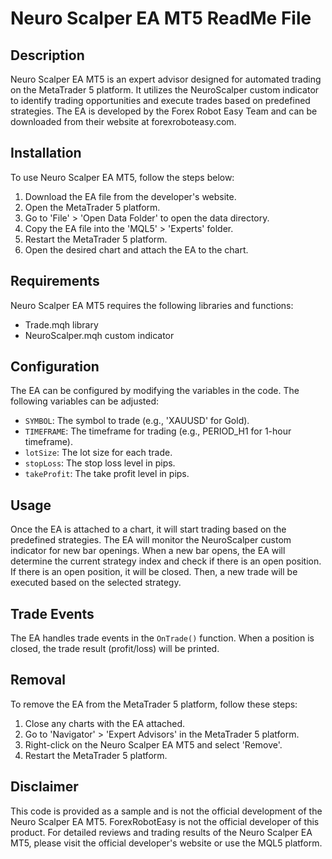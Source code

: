 # Neuro Scalper EA MT5 ReadMe File

## Description
Neuro Scalper EA MT5 is an expert advisor designed for automated trading on the MetaTrader 5 platform. It utilizes the NeuroScalper custom indicator to identify trading opportunities and execute trades based on predefined strategies. The EA is developed by the Forex Robot Easy Team and can be downloaded from their website at forexroboteasy.com.

## Installation
To use Neuro Scalper EA MT5, follow the steps below:
1. Download the EA file from the developer's website.
2. Open the MetaTrader 5 platform.
3. Go to 'File' > 'Open Data Folder' to open the data directory.
4. Copy the EA file into the 'MQL5' > 'Experts' folder.
5. Restart the MetaTrader 5 platform.
6. Open the desired chart and attach the EA to the chart.

## Requirements
Neuro Scalper EA MT5 requires the following libraries and functions:
- Trade.mqh library
- NeuroScalper.mqh custom indicator

## Configuration
The EA can be configured by modifying the variables in the code. The following variables can be adjusted:
- `SYMBOL`: The symbol to trade (e.g., 'XAUUSD' for Gold).
- `TIMEFRAME`: The timeframe for trading (e.g., PERIOD_H1 for 1-hour timeframe).
- `lotSize`: The lot size for each trade.
- `stopLoss`: The stop loss level in pips.
- `takeProfit`: The take profit level in pips.

## Usage
Once the EA is attached to a chart, it will start trading based on the predefined strategies. The EA will monitor the NeuroScalper custom indicator for new bar openings. When a new bar opens, the EA will determine the current strategy index and check if there is an open position. If there is an open position, it will be closed. Then, a new trade will be executed based on the selected strategy.

## Trade Events
The EA handles trade events in the `OnTrade()` function. When a position is closed, the trade result (profit/loss) will be printed.

## Removal
To remove the EA from the MetaTrader 5 platform, follow these steps:
1. Close any charts with the EA attached.
2. Go to 'Navigator' > 'Expert Advisors' in the MetaTrader 5 platform.
3. Right-click on the Neuro Scalper EA MT5 and select 'Remove'.
4. Restart the MetaTrader 5 platform.

## Disclaimer
This code is provided as a sample and is not the official development of the Neuro Scalper EA MT5. ForexRobotEasy is not the official developer of this product. For detailed reviews and trading results of the Neuro Scalper EA MT5, please visit the official developer's website or use the MQL5 platform.
